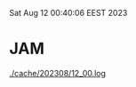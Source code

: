 Sat Aug 12 00:40:06 EEST 2023
# JAM
<a href='./cache/202308/12_00.log'>./cache/202308/12_00.log</a>
